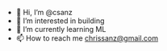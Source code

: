 - 👋 Hi, I’m @csanz
- 👀 I’m interested in building
- 🌱 I’m currently learning ML
- 📫 How to reach me chrissanz@gmail.com

<!---
csanz/csanz is a ✨ special ✨ repository because its `README.md` (this file) appears on your GitHub profile.
You can click the Preview link to take a look at your changes.
--->
